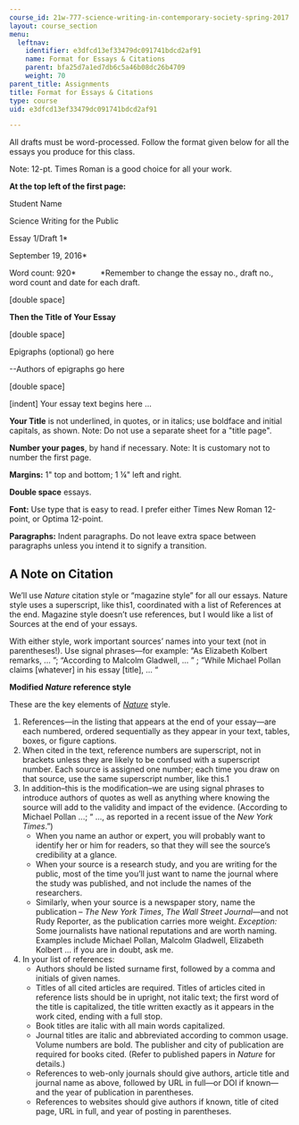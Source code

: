 ```yaml
---
course_id: 21w-777-science-writing-in-contemporary-society-spring-2017
layout: course_section
menu:
  leftnav:
    identifier: e3dfcd13ef33479dc091741bdcd2af91
    name: Format for Essays & Citations
    parent: bfa25d7a1ed7db6c5a46b08dc26b4709
    weight: 70
parent_title: Assignments
title: Format for Essays & Citations
type: course
uid: e3dfcd13ef33479dc091741bdcd2af91

---
```


All drafts must be word-processed. Follow the format given below for all the essays you produce for this class.

Note: 12-pt. Times Roman is a good choice for all your work.

**At the top left of the first page:**

Student Name

Science Writing for the Public

Essay 1/Draft 1\*

September 19, 2016\*

Word count: 920\*           \*Remember to change the essay no., draft no., word count and date for each draft.

\[double space\]

**Then the Title of Your Essay**

\[double space\]

Epigraphs (optional) go here

\--Authors of epigraphs go here

\[double space\]

\[indent\] Your essay text begins here ...

**Your Title** is not underlined, in quotes, or in italics; use boldface and initial capitals, as shown. Note: Do not use a separate sheet for a "title page".

**Number your pages**, by hand if necessary. Note: It is customary not to number the first page.

**Margins:** 1" top and bottom; 1 ¼" left and right.

**Double space** essays.

**Font:** Use type that is easy to read. I prefer either Times New Roman 12-point, or Optima 12-point.

**Paragraphs:** Indent paragraphs. Do not leave extra space between paragraphs unless you intend it to signify a transition.

A Note on Citation
------------------

We’ll use _Nature_ citation style or “magazine style” for all our essays. Nature style uses a superscript, like this1, coordinated with a list of References at the end. Magazine style doesn’t use references, but I would like a list of Sources at the end of your essays.

With either style, work important sources’ names into your text (not in parentheses!). Use signal phrases—for example: “As Elizabeth Kolbert remarks, ... ”; “According to Malcolm Gladwell, ... ” ; “While Michael Pollan claims \[whatever\] in his essay \[title\], ... “

**Modified _Nature_ reference style**

These are the key elements of _[Nature](http://www.nature.com/nature/authors/gta/index.html?foxtrotcallback=true#a5.4)_ style.

1.  References—in the listing that appears at the end of your essay—are each numbered, ordered sequentially as they appear in your text, tables, boxes, or figure captions.
2.  When cited in the text, reference numbers are superscript, not in brackets unless they are likely to be confused with a superscript number. Each source is assigned one number; each time you draw on that source, use the same superscript number, like this.1
3.  In addition–this is the modification–we are using signal phrases to introduce authors of quotes as well as anything where knowing the source will add to the validity and impact of the evidence. (According to Michael Pollan ...; “ ..., as reported in a recent issue of the _New York Times_.”)
    *   When you name an author or expert, you will probably want to identify her or him for readers, so that they will see the source’s credibility at a glance.
    *   When your source is a research study, and you are writing for the public, most of the time you’ll just want to name the journal where the study was published, and not include the names of the researchers.
    *   Similarly, when your source is a newspaper story, name the publication – _The New York Times_, _The Wall Street Journal_—and not Rudy Reporter, as the publication carries more weight. _Exception:_ Some journalists have national reputations and are worth naming. Examples include Michael Pollan, Malcolm Gladwell, Elizabeth Kolbert ... if you are in doubt, ask me.
4.  In your list of references:
    *   Authors should be listed surname first, followed by a comma and initials of given names.
    *   Titles of all cited articles are required. Titles of articles cited in reference lists should be in upright, not italic text; the first word of the title is capitalized, the title written exactly as it appears in the work cited, ending with a full stop.
    *   Book titles are italic with all main words capitalized.
    *   Journal titles are italic and abbreviated according to common usage. Volume numbers are bold. The publisher and city of publication are required for books cited. (Refer to published papers in _Nature_ for details.)
    *   References to web-only journals should give authors, article title and journal name as above, followed by URL in full—or DOI if known—and the year of publication in parentheses.
    *   References to websites should give authors if known, title of cited page, URL in full, and year of posting in parentheses.